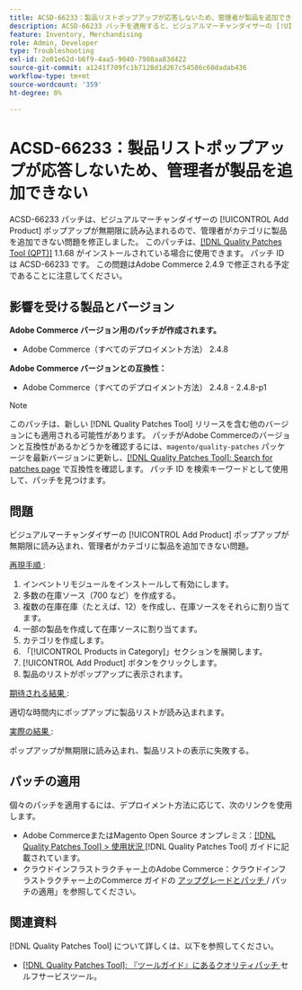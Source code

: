 ```yaml
---
title: ACSD-66233：製品リストポップアップが応答しないため、管理者が製品を追加できない
description: ACSD-66233 パッチを適用すると、ビジュアルマーチャンダイザーの [!UICONTROL Add Product] ポップアップが無期限に読み込まれるので、管理者が商品をカテゴリに追加できないAdobe Commerceの問題を修正できます。
feature: Inventory, Merchandising
role: Admin, Developer
type: Troubleshooting
exl-id: 2e01e62d-b6f9-4aa5-9040-7908aa83d422
source-git-commit: a1241f709fc1b7128d1d267c54586c60dadab436
workflow-type: tm+mt
source-wordcount: '359'
ht-degree: 0%

---
```


# ACSD-66233：製品リストポップアップが応答しないため、管理者が製品を追加できない

ACSD-66233 パッチは、ビジュアルマーチャンダイザーの [!UICONTROL Add Product] ポップアップが無期限に読み込まれるので、管理者がカテゴリに製品を追加できない問題を修正しました。 このパッチは、[[!DNL Quality Patches Tool (QPT)]](/help/tools/quality-patches-tool/quality-patches-tool-to-self-serve-quality-patches.md) 1.1.68 がインストールされている場合に使用できます。 パッチ ID は ACSD-66233 です。 この問題はAdobe Commerce 2.4.9 で修正される予定であることに注意してください。

## 影響を受ける製品とバージョン

**Adobe Commerce バージョン用のパッチが作成されます。**

* Adobe Commerce（すべてのデプロイメント方法） 2.4.8

**Adobe Commerce バージョンとの互換性：**

* Adobe Commerce（すべてのデプロイメント方法） 2.4.8 - 2.4.8-p1

>[!NOTE]
>
>このパッチは、新しい [!DNL Quality Patches Tool] リリースを含む他のバージョンにも適用される可能性があります。 パッチがAdobe Commerceのバージョンと互換性があるかどうかを確認するには、`magento/quality-patches` パッケージを最新バージョンに更新し、[[!DNL Quality Patches Tool]: Search for patches page](https://experienceleague.adobe.com/tools/commerce-quality-patches/index.html?lang=ja) で互換性を確認します。 パッチ ID を検索キーワードとして使用して、パッチを見つけます。

## 問題

ビジュアルマーチャンダイザーの [!UICONTROL Add Product] ポップアップが無期限に読み込まれ、管理者がカテゴリに製品を追加できない問題。

<u> 再現手順 </u>:

1. インベントリモジュールをインストールして有効にします。
1. 多数の在庫ソース（700 など）を作成する。
1. 複数の在庫在庫（たとえば、12）を作成し、在庫ソースをそれらに割り当てます。
1. 一部の製品を作成して在庫ソースに割り当てます。
1. カテゴリを作成します。
1. 「[!UICONTROL Products in Category]」セクションを展開します。
1. [!UICONTROL Add Product] ボタンをクリックします。
1. 製品のリストがポップアップに表示されます。

<u> 期待される結果 </u>:

適切な時間内にポップアップに製品リストが読み込まれます。

<u> 実際の結果 </u>:

ポップアップが無期限に読み込まれ、製品リストの表示に失敗する。

## パッチの適用

個々のパッチを適用するには、デプロイメント方法に応じて、次のリンクを使用します。

* Adobe CommerceまたはMagento Open Source オンプレミス：[[!DNL Quality Patches Tool] > 使用状況 ](/help/tools/quality-patches-tool/usage.md) [!DNL Quality Patches Tool] ガイドに記載されています。
* クラウドインフラストラクチャー上のAdobe Commerce：クラウドインフラストラクチャー上のCommerce ガイドの [ アップグレードとパッチ ](https://experienceleague.adobe.com/docs/commerce-cloud-service/user-guide/develop/upgrade/apply-patches.html?lang=ja)/ パッチの適用」を参照してください。

## 関連資料

[!DNL Quality Patches Tool] について詳しくは、以下を参照してください。

* [[!DNL Quality Patches Tool]: 『ツールガイド』にあるクオリティパッチ ](/help/tools/quality-patches-tool/quality-patches-tool-to-self-serve-quality-patches.md) セルフサービスツール。
